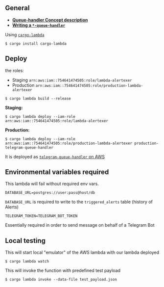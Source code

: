 ## General

- [**Queue-handler Concept description**](./docs/QUEUE_HANDLER_CONCEPT.md)
- [**Writing a `*-queue-handler`**](./docs/WRITING_QUEUE_HANDLER.md)

Using [`cargo-lambda`](https://github.com/cargo-lambda/cargo-lambda)
```
$ cargo install cargo-lambda
```

## Deploy

the roles:
- Staging `arn:aws:iam::754641474505:role/lambda-alertexer`
- Production `arn:aws:iam::754641474505:role/production-lambda-alertexer`

```
$ cargo lambda build --release
```

**Staging:**
```
$ cargo lambda deploy --iam-role arn:aws:iam::754641474505:role/lambda-alertexer
```

**Production:**
```
$ cargo lambda deploy --iam-role arn:aws:iam::754641474505:role/production-lambda-alertexer production-telegram-queue-handler
```

It is deployed as [`telegram-queue-handler` on AWS](https://eu-central-1.console.aws.amazon.com/lambda/home?region=eu-central-1#/functions/telegram-queue-handler)

## Environmental variables required

This lambda will fail without required env vars.

```
DATABASE_URL=postgres://user:pass@host/db
```

`DATABASE_URL` is required to write to the `triggered_alerts` table (history of Alerts)

```
TELEGRAM_TOKEN=TELEGRAM_BOT_TOKEN
```

Essentially required in order to send message on behalf of a Telegram Bot

## Local testing

This will start local "emulator" of the AWS lambda with our lambda deployed

```
$ cargo lambda watch
```

This will invoke the function with predefined test payload

```
$ cargo lambda invoke --data-file test_payload.json
```
